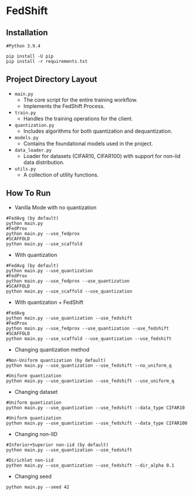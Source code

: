 # FedShift

## Installation

```
#Python 3.9.4

pip install -U pip
pip install -r requirements.txt

```

## Project Directory Layout

- `main.py`
  - The core script for the entire training workflow.
  - Implements the FedShift Process.
- `train.py`
  - Handles the training operations for the client.
- `quantization.py`
  - Includes algorithms for both quantization and dequantization.
- `models.py`
  - Contains the foundational models used in the project.
- `data_loader.py`
  - Loader for datasets (CIFAR10, CIFAR100) with support for non-iid data distribution.
- `utils.py`
  - A collection of utility functions.

## How To Run

- Vanilla Mode with no quantization

```
#FedAvg (by default)
python main.py
#FedProx
python main.py --use_fedprox
#SCAFFOLD
python main.py --use_scaffold
```

- With quantization

```
#FedAvg (by default)
python main.py --use_quantization
#FedProx
python main.py --use_fedprox --use_quantization
#SCAFFOLD
python main.py --use_scaffold --use_quantization
```

- With quantization + FedShift

```
#FedAvg
python main.py --use_quantization --use_fedshift
#FedProx
python main.py --use_fedprox --use_quantization --use_fedshift
#SCAFFOLD
python main.py --use_scaffold --use_quantization --use_fedshift
```

- Changing quantization method

```
#Non-Uniform quantization (by default)
python main.py --use_quantization --use_fedshift --no_uniform_q

#Uniform quantization
python main.py --use_quantization --use_fedshift --use_uniform_q

```

- Changing dataset

```
#Uniform quantization
python main.py --use_quantization --use_fedshift --data_type CIFAR10

#Uniform quantization
python main.py --use_quantization --use_fedshift --data_type CIFAR100
```

- Changing non-IID

```
#Inferior+Superior non-iid (by default)
python main.py --use_quantization --use_fedshift

#Dirichlet non-iid
python main.py --use_quantization --use_fedshift --dir_alpha 0.1
```

- Changing seed

```
python main.py --seed 42
```

